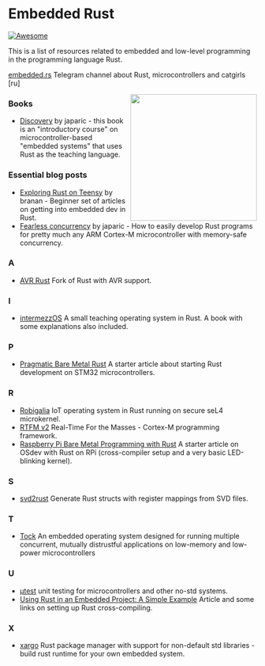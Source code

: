 # Embedded Rust

[![Awesome](https://awesome.re/badge.svg)](https://awesome.re)

This is a list of resources related to embedded and low-level programming in the programming language Rust.

[embedded.rs](https://t.me/embedded_rs) Telegram channel about Rust, microcontrollers and catgirls [ru]

[<img src="https://rawgit.com/berkus/awesome-embedded-rust/master/rust-embedded-logo-256x256.png" align="right" width="256">](http://www.rust-embedded.org)

### Books

-   [Discovery](https://japaric.github.io/discovery/) by japaric - this book is an "introductory course" on microcontroller-based "embedded systems" that uses Rust as the teaching language.

### Essential blog posts

-   [Exploring Rust on Teensy](https://branan.github.io/teensy/) by branan - Beginner set of articles on getting into embedded dev in Rust.
-   [Fearless concurrency](http://blog.japaric.io/fearless-concurrency/) by japaric - How to easily develop Rust programs for pretty much any ARM Cortex-M microcontroller with memory-safe concurrency.

### A

-   [AVR Rust](https://github.com/avr-rust/rust) Fork of Rust with AVR support.

### I

-   [intermezzOS](http://intermezzos.github.io) A small teaching operating system in Rust. A book with some explanations also included.

### P

-   [Pragmatic Bare Metal Rust](http://www.hashmismatch.net/pragmatic-bare-metal-rust/) A starter article about starting Rust development on STM32 microcontrollers.

### R

-   [Robigalia](https://robigalia.org) IoT operating system in Rust running on secure seL4 microkernel.
-   [RTFM v2](http://blog.japaric.io/rtfm-v2/) Real-Time For the Masses - Cortex-M programming framework.
-   [Raspberry Pi Bare Metal Programming with Rust](https://medium.com/@thiagopnts/raspberry-pi-bare-metal-programming-with-rust-a6f145e84024) A starter article on OSdev with Rust on RPi (cross-compiler setup and a very basic LED-blinking kernel).

### S

-   [svd2rust](https://github.com/japaric/svd2rust) Generate Rust structs with register mappings from SVD files.

### T

-   [Tock](https://www.tockos.org) An embedded operating system designed for running multiple concurrent, mutually distrustful applications on low-memory and low-power microcontrollers

### U

-   [μtest](https://github.com/japaric/utest) unit testing for microcontrollers and other no-std systems.
-   [Using Rust in an Embedded Project: A Simple Example](https://spin.atomicobject.com/2016/07/08/rust-embedded-project-example/#.V3-os-6qlZw.hackernews) Article and some links on setting up Rust cross-compiling.

### X

-   [xargo](https://github.com/japaric/xargo) Rust package manager with support for non-default std libraries - build rust runtime for your own embedded system.

